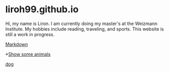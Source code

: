 # liroh99.github.io

Hi, my name is Liron. I am currently doing my master's at the Weizmann Institute. My hobbies include reading, traveling, and sports. This website is still a work in progress.

[Markdown](https://github.github.com/gfm/)

*[Show some animals](/animals)

[dog](/https://hips.hearstapps.com/hmg-prod/images/dog-puppy-on-garden-royalty-free-image-1586966191.jpg?crop=0.752xw:1.00xh;0.175xw,0&resize=1200:*)
